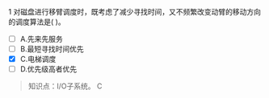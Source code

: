 1
对磁盘进行移臂调度时，既考虑了减少寻找时间，又不频繁改变动臂的移动方向的调度算法是( )。
- [ ] A.先来先服务 
- [ ] B.最短寻找时间优先 
- [x] C.电梯调度 
- [ ] D.优先级高者优先

> 知识点：I/O子系统。
> C
